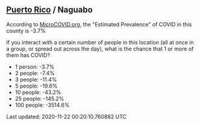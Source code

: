 
## [Puerto Rico](/united-states/puerto-rico) / Naguabo

According to [MicroCOVID.org](http://microcovid.org),
the "Estimated Prevalence" of COVID in this county is -3.7%

If you interact with a certain number of people in this location
(all at once in a group, or spread out across the day), what is the chance that
1 or more of them has COVID?

- 1 person: -3.7%
- 2 people: -7.4%
- 3 people: -11.4%
- 5 people: -19.6%
- 10 people: -43.2%
- 25 people: -145.2%
- 100 people: -3514.6%

Last updated: 2020-11-22 00:20:10.760882 UTC
